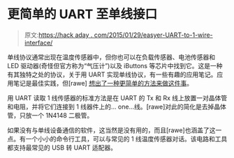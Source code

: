 # 更简单的 UART 至单线接口

> 原文:[https://hack aday . com/2015/01/29/easyer-UART-to-1-wire-interface/](https://hackaday.com/2015/01/29/easier-uart-to-1-wire-interface/)

单线协议通常出现在温度传感器中，但你也可以在负载传感器、电池传感器和 LED 驱动器(奇怪但官方称为“气压计”)以及 iButtons 等芯片中找到它。这是一种有其独特之处的协议，关于用 UART 实现单线协议，有一些有趣的应用笔记。应用笔记是最佳实践，但[rawe] [想出了一种更简单的方法来做这件事](https://github.com/dword1511/onewire-over-uart)。

用 UART 读取 1 线传感器的标准方法是在 UART 的 Tx 和 Rx 线上放置一对晶体管和电阻，并将它们连接到 1 线器件上的… one…线。[rawe]对此的简化是去掉晶体管，只放一个 1N4148 二极管。

如果没有与单线设备通信的软件，这当然是没有用的，而且[rawe]也涵盖了这一点。有一个小小的命令行工具，可以与常见的 1 线温度传感器对话。该电路和工具都支持最常见的 USB 转 UART 适配器。